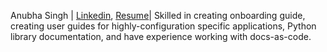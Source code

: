 Anubha Singh | [Linkedin](https://www.linkedin.com/in/anubhasingh91/), [Resume](https://drive.google.com/file/d/1pYYDG8TmYHZRr7yq9x5zlWVu2IolzMIt/view?usp=sharing)| Skilled in creating onboarding guide, creating user guides for highly-configuration specific applications, Python library documentation, and have experience working with docs-as-code.
